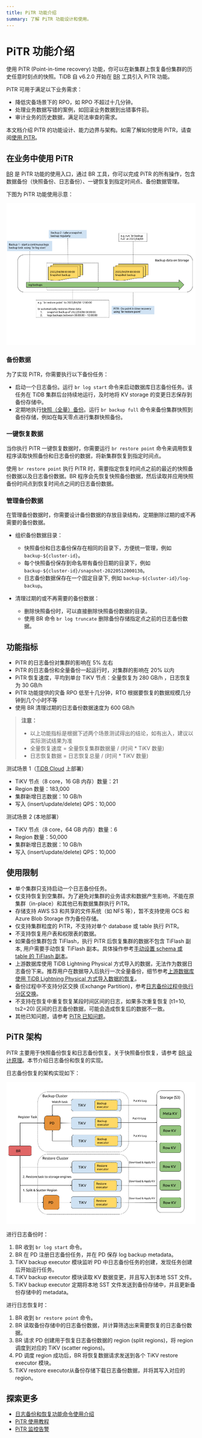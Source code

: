 ```yaml
---
title: PiTR 功能介绍
summary: 了解 PiTR 功能设计和使用。
---
```


# PiTR 功能介绍

使用 PiTR (Point-in-time recovery) 功能，你可以在新集群上恢复备份集群的历史任意时刻点的快照。TiDB 自 v6.2.0 开始在 [BR](/br/backup-and-restore-overview.md) 工具引入 PiTR 功能。

PiTR 可用于满足以下业务需求：

- 降低灾备场景下的 RPO，如 RPO 不超过十几分钟。
- 处理业务数据写错的案例，如回滚业务数据到出错事件前。
- 审计业务的历史数据，满足司法审查的需求。

本文档介绍 PiTR 的功能设计、能力边界与架构。如需了解如何使用 PiTR，请查阅[使用 PiTR](/br/pitr-usage.md)。

## 在业务中使用 PiTR

[BR](/br/backup-and-restore-overview.md) 是 PiTR 功能的使用入口，通过 BR 工具，你可以完成 PiTR 的所有操作，包含数据备份（快照备份、日志备份）、一键恢复到指定时间点、备份数据管理。

下图为 PiTR 功能使用示意：

![Point-in-Time Recovery](/media/br/pitr-usage.png)

### 备份数据

为了实现 PiTR，你需要执行以下备份任务：

- 启动一个日志备份。运行 `br log start` 命令来启动数据库日志备份任务。该任务在 TiDB 集群后台持续地运行，及时地将 KV storage 的变更日志保存到备份存储中。
- 定期地执行[快照（全量）备份](/br/br-usage-backup.md#备份-tidb-集群快照)。运行 `br backup full` 命令来备份集群快照到备份存储，例如在每天零点进行集群快照备份。

### 一键恢复数据

当你执行 PiTR 一键恢复数据时，你需要运行 `br restore point` 命令来调用恢复程序读取快照备份和日志备份的数据，将新集群恢复到指定时间点。

使用 `br restore point` 执行 PiTR 时，需要指定恢复时间点之前的最近的快照备份数据以及日志备份数据。BR 程序会先恢复快照备份数据，然后读取并应用快照备份时间点到恢复时间点之间的日志备份数据。

### 管理备份数据

在管理备份数据时，你需要设计备份数据的存放目录结构，定期删除过期的或不再需要的备份数据。

- 组织备份数据目录：

    - 快照备份和日志备份保存在相同的目录下，方便统一管理，例如 `backup-${cluster-id}`。
    - 每个快照备份保存到命名带有备份日期的目录下，例如 `backup-${cluster-id}/snapshot-20220512000130`。
    - 日志备份数据保存在一个固定目录下, 例如 `backup-${cluster-id}/log-backup`。

- 清理过期的或不再需要的备份数据：

    - 删除快照备份时，可以直接删除快照备份数据的目录。
    - 使用 BR 命令 `br log truncate` 删除备份存储指定点之前的日志备份数据。

## 功能指标

- PiTR 的日志备份对集群的影响在 5% 左右
- PiTR 的日志备份和全量备份一起运行时，对集群的影响在 20% 以内
- PiTR 恢复速度，平均到单台 TiKV 节点：全量恢复为 280 GB/h ，日志恢复为 30 GB/h
- PiTR 功能提供的灾备 RPO 低至十几分钟，RTO 根据要恢复的数据规模几分钟到几个小时不等
- 使用 BR 清理过期的日志备份数据速度为 600 GB/h

> **注意：**
>
> - 以上功能指标是根据下述两个场景测试得出的结论，如有出入，建议以实际测试结果为准
> - 全量恢复速度 = 全量恢复集群数据量 / (时间 * TiKV 数量)
> - 日志恢复数据 = 日志恢复总量 / (时间 * TiKV 数量)

测试场景 1（[TiDB Cloud](https://tidbcloud.com) 上部署）

- TiKV 节点（8 core，16 GB 内存）数量：21
- Region 数量：183,000
- 集群新增日志数据：10 GB/h
- 写入 (insert/update/delete) QPS：10,000

测试场景 2 (本地部署）

- TiKV 节点（8 core，64 GB 内存）数量：6
- Region 数量：50,000
- 集群新增日志数据：10 GB/h
- 写入 (insert/update/delete) QPS：10,000

## 使用限制

- 单个集群只支持启动一个日志备份任务。
- 仅支持恢复到空集群。为了避免对集群的业务请求和数据产生影响，不能在原集群（in-place）和其他已有数据集群执行 PiTR。
- 存储支持 AWS S3 和共享的文件系统（如 NFS 等），暂不支持使用 GCS 和 Azure Blob Storage 作为备份存储。
- 仅支持集群粒度的 PiTR，不支持对单个 database 或 table 执行 PiTR。
- 不支持恢复用户表和权限表的数据。
- 如果备份集群包含 TiFlash，执行 PiTR 后恢复集群的数据不包含 TiFlash 副本, 用户需要手动恢复 TiFlash 副本。具体操作参考[手动设置 schema 或 table 的 TiFlash 副本](/br/pitr-troubleshoot.md#在使用-br-restore-point-命令恢复下游集群后无法从-tiflash-引擎中查询到数据该如何处理)。
- 上游数据库使用 TiDB Lightning Physical 方式导入的数据，无法作为数据日志备份下来。推荐用户在数据导入后执行一次全量备份，细节参考[上游数据库使用 TiDB Lightning Physical 方式导入数据的恢复](/br/pitr-known-issues.md#上游数据库使用-tidb-lightning-physical-方式导入数据导致无法使用日志备份功能)。
- 备份过程中不支持分区交换 (Exchange Partition)，参考[日志备份过程中执行分区交换](/br/pitr-troubleshoot.md#日志备份过程中执行分区交换-exchange-partition-ddl在-pitr-恢复时会报错该如何处理)。
- 不支持在恢复中重复恢复某段时间区间的日志，如果多次重复恢复 [t1=10, ts2=20) 区间的日志备份数据，可能会造成恢复后的数据不一致。
- 其他已知问题，请参考 [PiTR 已知问题](/br/pitr-known-issues.md)。

## PiTR 架构

PiTR 主要用于快照备份恢复和日志备份恢复。关于快照备份恢复，请参考 [BR 设计原理](/br/backup-and-restore-design.md)。本节介绍日志备份和恢复的实现。

日志备份恢复的架构实现如下：

![BR log backup and restore architecture](/media/br/br-log-arch.png)

进行日志备份时：

1. BR 收到 `br log start` 命令。
2. BR 在 PD 注册日志备份任务，并在 PD 保存 log backup metadata。
3. TiKV backup executor 模块监听 PD 中日志备份任务的创建，发现任务创建后开始运行任务。
4. TiKV backup executor 模块读取 KV 数据变更，并且写入到本地 SST 文件。
5. TiKV backup executor 定期将本地 SST 文件发送到备份存储中，并且更新备份存储中的 metadata。

进行日志恢复时：

1. BR 收到 `br restore point` 命令。
2. BR 读取备份存储中的日志备份数据，并计算筛选出来需要恢复的日志备份数据。
3. BR 请求 PD 创建用于恢复日志备份数据的 region (split regions)，将 region 调度到对应的 TiKV (scatter regions)。
4. PD 调度 region 成功后，BR 将恢复数据请求发送到各个 TiKV restore executor 模块。
5. TiKV restore executor从备份存储下载日志备份数据，并将其写入对应的 region。

## 探索更多

- [日志备份和恢复功能命令使用介绍](/br/br-log-command-line.md)
- [PiTR 使用教程](/br/pitr-usage.md)
- [PiTR 监控告警](/br/pitr-monitoring-and-alert.md)
